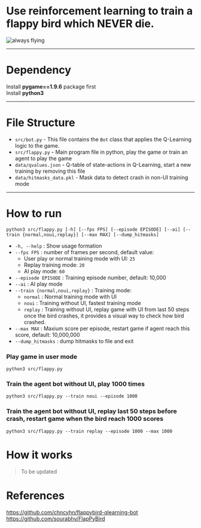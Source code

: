 
# Use reinforcement learning to train a flappy bird which NEVER die.

![always flying](res/307K_flying.gif)

---

# Dependency
Install **pygame==1.9.6** package first<br>
Install **python3**

---
# File Structure
- `src/bot.py` - This file contains the `Bot` class that applies the Q-Learning logic to the game.
- `src/flappy.py` - Main program file in python, play the game or train an agent to play the game
- `data/qvalues.json` - Q-table of state-actions in Q-Learning, start a new training by removing this file
- `data/hitmasks_data.pkl` - Mask data to detect crash in non-UI training mode

---
# How to run
`python3 src/flappy.py [-h] [--fps FPS] [--episode EPISODE] [--ai]
                 [--train {normal,noui,replay}] [--max MAX] [--dump_hitmasks]`
+ `-h, --help` : Show usage formation
+ `--fps FPS` : number of frames per second, default value:
  - User play or normal training mode with UI: `25`
  - Replay training mode: `20`
  - AI play mode: `60`
+ `--episode EPISODE` : Training episode number, default: 10,000
+ `--ai` : AI play mode
+ `--train {normal,noui,replay}` : Training mode:
  - `normal` : Normal training mode with UI
  - `noui` : Training without UI, fastest training mode
  - `replay` : Training without UI, replay game with UI from last 50 steps once the bird crashes, it provides a visual way to check how bird crashed.
+ `--max MAX` : Maxium score per episode, restart game if agent reach this score, default: 10,000,000
+ `--dump_hitmasks` : dump hitmasks to file and exit


### Play game in user mode
```
python3 src/flappy.py
```
### Train the agent bot without UI, play 1000 times
```
python3 src/flappy.py --train noui --episode 1000
```
### Train the agent bot without UI, replay last 50 steps before crash, restart game when the bird reach 1000 scores
```
python3 src/flappy.py --train replay --episode 1000 --max 1000
```


# How it works

> To be updated


# References
https://github.com/chncyhn/flappybird-qlearning-bot<br>
https://github.com/sourabhv/FlapPyBird
